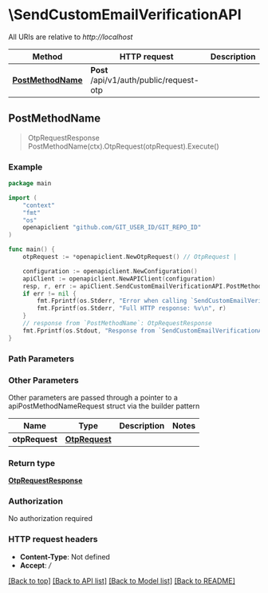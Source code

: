 # \SendCustomEmailVerificationAPI

All URIs are relative to *http://localhost*

Method | HTTP request | Description
------------- | ------------- | -------------
[**PostMethodName**](SendCustomEmailVerificationAPI.md#PostMethodName) | **Post** /api/v1/auth/public/request-otp | 



## PostMethodName

> OtpRequestResponse PostMethodName(ctx).OtpRequest(otpRequest).Execute()



### Example

```go
package main

import (
    "context"
    "fmt"
    "os"
    openapiclient "github.com/GIT_USER_ID/GIT_REPO_ID"
)

func main() {
    otpRequest := *openapiclient.NewOtpRequest() // OtpRequest | 

    configuration := openapiclient.NewConfiguration()
    apiClient := openapiclient.NewAPIClient(configuration)
    resp, r, err := apiClient.SendCustomEmailVerificationAPI.PostMethodName(context.Background()).OtpRequest(otpRequest).Execute()
    if err != nil {
        fmt.Fprintf(os.Stderr, "Error when calling `SendCustomEmailVerificationAPI.PostMethodName``: %v\n", err)
        fmt.Fprintf(os.Stderr, "Full HTTP response: %v\n", r)
    }
    // response from `PostMethodName`: OtpRequestResponse
    fmt.Fprintf(os.Stdout, "Response from `SendCustomEmailVerificationAPI.PostMethodName`: %v\n", resp)
}
```

### Path Parameters



### Other Parameters

Other parameters are passed through a pointer to a apiPostMethodNameRequest struct via the builder pattern


Name | Type | Description  | Notes
------------- | ------------- | ------------- | -------------
 **otpRequest** | [**OtpRequest**](OtpRequest.md) |  | 

### Return type

[**OtpRequestResponse**](OtpRequestResponse.md)

### Authorization

No authorization required

### HTTP request headers

- **Content-Type**: Not defined
- **Accept**: */*

[[Back to top]](#) [[Back to API list]](../README.md#documentation-for-api-endpoints)
[[Back to Model list]](../README.md#documentation-for-models)
[[Back to README]](../README.md)

